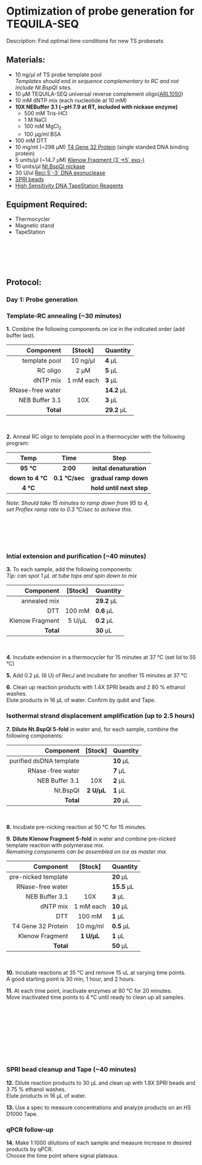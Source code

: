 Optimization of probe generation for TEQUILA-SEQ
================================================================================
Description: Find optimal time conditions for new TS probesets

Materials:
--------------------------------------------------------------------------------
  * 10 ng/µl of TS probe template pool <br/> _Templates should end in sequence complementary to RC and not include Nt.BspQI sites._
  * 10 µM TEQUILA-SEQ universal reverse complement oligo([ARL1050](../ARL-primers.csv))
  * 10 mM dNTP mix (each nucleotide at 10 mM)
  * **10X NEBuffer 3.1 (~pH 7.9 at RT, included with nickase enzyme)**
    * 500 mM Tris-HCl
    * 1 M NaCl
    * 100 mM MgCl<sub/>2<sub>
    * 100 µg/ml BSA
  * 100 mM DTT
  * 10 mg/ml (~298 µM) [T4 Gene 32 Protein](https://www.neb.com/en-us/products/m0300-t4-gene-32-protein) (single standed DNA binding protein)
  * 5 units/µl (~14.7 µM) [Klenow Fragment (3´→5´ exo-)](https://www.neb.com/en-us/products/m0212-klenow-fragment-3-5-exo)
  * 10 units/µl [Nt.BspQI nickase](https://www.neb.com/en-us/products/r0644-ntbspqi)
  * 30 U/ul [Recj 5´-3´ DNA exonuclease](https://www.neb.com/en-us/products/m0264-recjf)
  * [SPRI beads](./SPRI-beads.md)
  * [High Sensitivity DNA TapeStation Reagents](https://www.agilent.com/en/product/automated-electrophoresis/tapestation-systems/tapestation-dna-screentape-reagents/high-sensitivity-dna-screentape-analysis-228262)
  
Equipment Required:
--------------------------------------------------------------------------------
  * Thermocycler
  * Magnetic stand
  * TapeStation

<br/><br/><br/><br/>

Protocol:
--------------------------------------------------------------------------------
### Day 1: Probe generation

### Template-RC annealing (~30 minutes)

**1.** Combine the following components on ice in the indicated order (add buffer last).

  | Component | [Stock] | Quantity | 
  | ---------: | :---------: |:---------- |
  | template pool | 10 ng/µl | **4**  µL | 
  | RC oligo | 2 µM | **5**  µL |
  | dNTP mix | 1 mM each | **3**  µL |
  | RNase-free water|| **14.2**  µL |
  | NEB Buffer 3.1| 10X | **3**  µL |
  | **Total** || **29.2** µL |
  <br/>
  
**2.** Anneal RC oligo to template pool in a thermocycler with the following program:  

  | Temp | Time | Step |
  | :--------: | :---------: |:---------: |
  | **95 °C** | **2:00** | **inital denaturation** |
  | **down to 4 °C** | **0.1 °C/sec** | **gradual ramp down** |
  | **4 °C** || **hold until next step** |
  
  _Note: Should take 15 minutes to ramp down from 95 to 4,_ <br/> _set Proflex ramp rate to 0.3 °C/sec to achieve this._
<br/>

<br/><br/><br/><br/>

### Intial extension and purification (~40 minutes)

**3.** To each sample, add the following components: <br/> _Tip: can spot 1 µL at tube tops and spin down to mix_

  | Component | [Stock] | Quantity | 
  | ---------: | :---------: |:---------- |
  | annealed mix || **29.2**  µL | 
  | DTT | 100 mM | **0.6**  µL |
  | Klenow Fragment| 5 U/µL | **0.2**  µL |
  | **Total** || **30** µL |
  <br/>

**4.** Incubate extension in a thermocycler for 15 minutes at 37 °C (set lid to 55 °C)

**5.** Add 0.2 µL (6 U) of RecJ and incubate for another 15 minutes at 37 °C

**6.** Clean up reaction products with 1.4X SPRI beads and 2 80 % ethanol washes. <br/> Elute products in 16 µL of water. Confirm by qubit and Tape.

### Isothermal strand displacement amplification (up to 2.5 hours)

**7.** **Dilute Nt.BspQI 5-fold** in water and, for each sample, combine the following components:

  | Component | [Stock] | Quantity | 
  | ---------: | :---------: |:---------- |
  | purified dsDNA template || **10**  µL | 
  | RNase-free water|| **7**  µL |
  | NEB Buffer 3.1 | 10X | **2**  µL |
  | Nt.BspQI | **2 U/µL** | **1**  µL |
  | **Total** || **20** µL | 
  <br/>

**8.** Incubate pre-nicking reaction at 50 °C for 15 minutes. 

**9.** **Dilute Klenow Fragment 5-fold** in water and combine pre-nicked template reaction with polymerase mix. <br/> _Remaining components can be assembled on ice as master mix._ 

  | Component | [Stock] | Quantity | 
  | ---------: | :---------: |:---------- |  
  | pre-nicked template || **20**  µL |   
  | RNase-free water|| **15.5**  µL |
  | NEB Buffer 3.1 | 10X | **3**  µL |
  | dNTP mix | 1 mM each | **10**  µL |
  | DTT | 100 mM | **1**  µL |
  | T4 Gene 32 Protein | 10 mg/ml | **0.5**  µL |
  | Klenow Fragment | **1 U/µL** | **1**  µL |
  | **Total** || **50** µL |
  <br/>

**10.** Incubate reactions at 35 °C and remove 15 uL at varying time points. <br/> A good starting point is 30 min, 1 hour, and 2 hours.

**11.** At each time point, inactivate enzymes at 80 °C for 20 minutes. <br/> Move inactivated time points to 4 °C until ready to clean up all samples.

<br/><br/><br/><br/><br/><br/><br/><br/>

### SPRI bead cleanup and Tape (~40 minutes)

**12.** Dilute reaction products to 30 µL and clean up with 1.8X SPRI beads and 3 75 % ethanol washes. <br/> Elute products in 16 µL of water.

**13.** Use a spec to measure concentrations and analyze products on an HS D1000 Tape.

### qPCR follow-up

**14.** Make 1:1000 dilutions of each sample and measure increase in desired products by qPCR. <br/> Choose the time point where signal plateaus.
